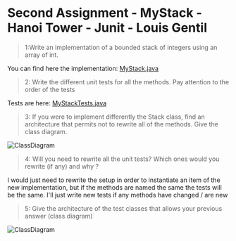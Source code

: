 # Second Assignment - MyStack - Hanoi Tower - Junit - Louis Gentil

>1:Write an implementation of a bounded stack of integers using an array of int.

You can find here the implementation: [MyStack.java](https://github.com/lomithrani/SoftwareQuality/blob/master/Assignment2/src/main/java/SoftwareQuality/Assignment2/MyStack.java) 
>2: Write the different unit tests for all the methods. Pay attention to the order of the tests

Tests are here: [MyStackTests.java](https://github.com/lomithrani/SoftwareQuality/blob/master/Assignment2/src/test/java/SoftwareQuality/Assignment2/MyStackTests.java)
>3: If you were to implement differently the Stack class, find an architecture that permits not to rewrite all of the methods. Give the class diagram.

![ClassDiagram](https://github.com/lomithrani/SoftwareQuality/blob/master/Assignment2/MyStack.png)

>4: Will you need to rewrite all the unit tests? Which ones would you rewrite (if any) and why ?

I would just need to rewrite the setup in order to instantiate an item of the new implementation, but if the methods are named the same the tests will be the same. I'll just write new tests if any methods have changed / are new
>5: Give the architecture of the test classes that allows your previous answer (class diagram)

![ClassDiagram](https://github.com/lomithrani/SoftwareQuality/blob/master/Assignment2/MyStackTest2.png)
